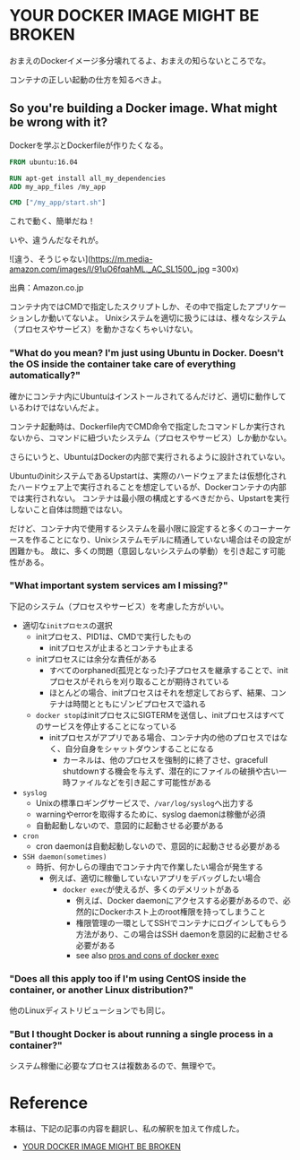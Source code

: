 # YOUR DOCKER IMAGE MIGHT BE BROKEN
おまえのDockerイメージ多分壊れてるよ、おまえの知らないところでな。

コンテナの正しい起動の仕方を知るべきよ。

## So you're building a Docker image. What might be wrong with it?
Dockerを学ぶとDockerfileが作りたくなる。

```dockerfile
FROM ubuntu:16.04

RUN apt-get install all_my_dependencies
ADD my_app_files /my_app

CMD ["/my_app/start.sh"]
```

これで動く、簡単だね！

いや、違うんだなそれが。

![違う、そうじゃない](https://m.media-amazon.com/images/I/91uO6fqahML._AC_SL1500_.jpg =300x)

出典：Amazon.co.jp

コンテナ内ではCMDで指定したスクリプトしか、その中で指定したアプリケーションしか動いてないよ。
Unixシステムを適切に扱うにはは、様々なシステム（プロセスやサービス）を動かさなくちゃいけない。

### "What do you mean? I'm just using Ubuntu in Docker. Doesn't the OS inside the container take care of everything automatically?"
確かにコンテナ内にUbuntuはインストールされてるんだけど、適切に動作しているわけではないんだよ。

コンテナ起動時は、Dockerfile内でCMD命令で指定したコマンドしか実行されないから、コマンドに紐づいたシステム（プロセスやサービス）しか動かない。

さらにいうと、UbuntuはDockerの内部で実行されるように設計されていない。

UbuntuのinitシステムであるUpstartは、実際のハードウェアまたは仮想化されたハードウェア上で実行されることを想定しているが、Dockerコンテナの内部では実行されない。
コンテナは最小限の構成とするべきだから、Upstartを実行しないこと自体は問題ではない。

だけど、コンテナ内で使用するシステムを最小限に設定すると多くのコーナーケースを作ることになり、Unixシステムモデルに精通していない場合はその設定が困難かも。
故に、多くの問題（意図しないシステムの挙動）を引き起こす可能性がある。

### "What important system services am I missing?"
下記のシステム（プロセスやサービス）を考慮した方がいい。
- 適切な`initプロセス`の選択
    - initプロセス、PID1は、CMDで実行したもの
        - initプロセスが止まるとコンテナも止まる
    - initプロセスには余分な責任がある
        - すべてのorphaned(孤児となった)子プロセスを継承することで、initプロセスがそれらを刈り取ることが期待されている
        - ほとんどの場合、initプロセスはそれを想定しておらず、結果、コンテナは時間とともにゾンビプロセスで溢れる
    - `docker stop`はinitプロセスにSIGTERMを送信し、initプロセスはすべてのサービスを停止することになっている
        - initプロセスがアプリである場合、コンテナ内の他のプロセスではなく、自分自身をシャットダウンすることになる
            - カーネルは、他のプロセスを強制的に終了させ、gracefull shutdownする機会を与えず、潜在的にファイルの破損や古い一時ファイルなどを引き起こす可能性がある
- `syslog`
    - Unixの標準ロギングサービスで、`/var/log/syslog`へ出力する
    - warningやerrorを取得するために、syslog daemonは稼働が必須
    - 自動起動しないので、意図的に起動させる必要がある
- `cron`
    - cron daemonは自動起動しないので、意図的に起動させる必要がある
- `SSH daemon(sometimes)`
    - 時折、何かしらの理由でコンテナ内で作業したい場合が発生する
        - 例えば、適切に稼働していないアプリをデバッグしたい場合
            - `docker exec`が使えるが、多くのデメリットがある
                - 例えば、Docker daemonにアクセスする必要があるので、必然的にDockerホスト上のroot権限を持ってしまうこと
                - 権限管理の一環としてSSHでコンテナにログインしてもらう方法があり、この場合はSSH daemonを意図的に起動させる必要がある
                - see also [pros and cons of docker exec](https://github.com/phusion/baseimage-docker#login-to-the-container-or-running-a-command-inside-it-via-docker-exec)
### "Does all this apply too if I'm using CentOS inside the container, or another Linux distribution?"
他のLinuxディストリビューションでも同じ。

### "But I thought Docker is about running a single process in a container?"
システム稼働に必要なプロセスは複数あるので、無理やで。

# Reference
本稿は、下記の記事の内容を翻訳し、私の解釈を加えて作成した。
- [YOUR DOCKER IMAGE MIGHT BE BROKEN](https://phusion.github.io/baseimage-docker/)
